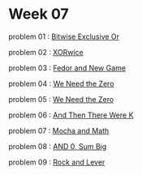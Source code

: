 # Week 07

problem 01 : [ Bitwise Exclusive Or ](https://atcoder.jp/contests/abc213/tasks/abc213_a?lang=en)

problem 02 : [ XORwice ](https://codeforces.com/problemset/problem/1421/A)

problem 03 : [ Fedor and New Game ](https://codeforces.com/problemset/problem/467/B)

problem 04 : [ We Need the Zero ](https://codeforces.com/problemset/problem/1805/A)

problem 05 : [ We Need the Zero ](https://codeforces.com/problemset/problem/1097/B)

problem 06 : [ And Then There Were K ](https://codeforces.com/problemset/problem/1527/A)

problem 07 : [ Mocha and Math ](https://codeforces.com/problemset/problem/1559/A)

problem 08 : [ AND 0, Sum Big ](https://codeforces.com/problemset/problem/1514/B)

problem 09 : [ Rock and Lever ](https://codeforces.com/problemset/problem/1420/B)



